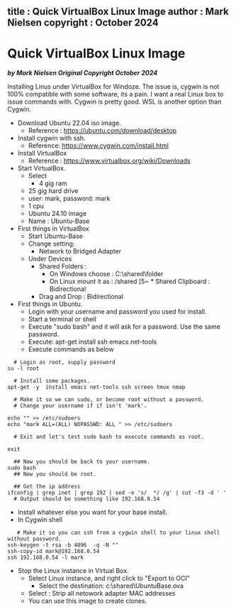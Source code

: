 
title : Quick VirtualBox Linux Image
author : Mark Nielsen
copyright : October 2024
---


Quick VirtualBox Linux Image
==============================

_**by Mark Nielsen
Original Copyright October 2024**_

Installing Linus under VirtualBox for Windoze.
The issue is, cygwin is not 100% compatible with some software, its a pain.
I want a real Linux box to issue commands with. Cygwin is pretty good. WSL is another option than Cygwin. 

* Download Ubuntu 22.04 iso image.
    * Reference : https://ubuntu.com/download/desktop
* Install cygwin with ssh.
    * Reference: https://www.cygwin.com/install.html
* Install VirtualBox
    * Reference : https://www.virtualbox.org/wiki/Downloads
* Start VirtualBox.
    * Select
        * 4 gig ram
	* 25 gig hard drive
	* user: mark, password: mark
	* 1 cpu
	* Ubuntu 24.10 image
	* Name : Ubuntu-Base
* First things in  VirtualBox
    * Start Ubuntu-Base
    * Change setting:
        * Network to Bridged Adapter
	* Under Devices
	    * Shared Folders :
	       * On Windows choose : C:\shared\folder
	       * On Linux mount it as : /shared
[5~	    * Shared Clipboard : Bidirectional
	    * Drag and Drop : Bidirectional
* First things in Ubuntu.
    * Login with your username and password you used for install.
    * Start a terminal or shell
    * Execute "sudo bash" and it will ask for a password. Use the same password.
    * Execute: apt-get install ssh emacs net-tools
    * Execute commands as below
```
  # Login as root, supply password
su -l root

  # Install some packages. 
apt-get -y  install emacs net-tools ssh screen tmux nmap 

  # Make it so we can sudo, or become root without a password. 
  # Change your username if if isn't 'mark'. 

echo "" >> /etc/sudoers
echo "mark ALL=(ALL) NOPASSWD: ALL " >> /etc/sudoers

  # Exit and let's test sudo bash to execute commands as root. 

exit

  ## Now you should be back to your username. 
sudo bash
  ## Now you should be root. 

  ## Get the ip address
ifconfig | grep inet | grep 192 | sed -e 's/  */ /g' | cut -f3 -d ' '
  # Output should be something like 192.168.0.54

```

* Install whatever else you want for your base install.
* In Cygwin shell
```
   # Make it so you can ssh from a cygwin shell to your linux shell without password. 
ssh-keygen -t rsa -b 4096  -q -N ""
ssh-copy-id mark@192.168.0.54
ssh 192.168.0.54 -l mark
```

* Stop the Linux instance in Virtual Box.
    * Select Linux instance, and right  click to "Export to OCI"
        * Select the destination: c:\shared\UbuntuBase.ova
	* Select : Strip all netowork adapter MAC addresses
    * You can use this image to create clones. 
 